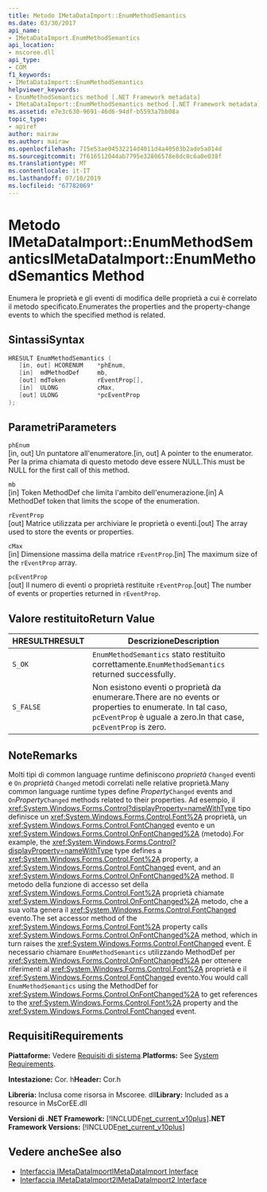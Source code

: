 ```yaml
---
title: Metodo IMetaDataImport::EnumMethodSemantics
ms.date: 03/30/2017
api_name:
- IMetaDataImport.EnumMethodSemantics
api_location:
- mscoree.dll
api_type:
- COM
f1_keywords:
- IMetaDataImport::EnumMethodSemantics
helpviewer_keywords:
- EnumMethodSemantics method [.NET Framework metadata]
- IMetaDataImport::EnumMethodSemantics method [.NET Framework metadata]
ms.assetid: e7e3c630-9691-46d6-94df-b5593a7bb08a
topic_type:
- apiref
author: mairaw
ms.author: mairaw
ms.openlocfilehash: 715e53ae04532214d4011d4a40503b2ade5a014d
ms.sourcegitcommit: 7f616512044ab7795e32806578e8dc0c6a0e038f
ms.translationtype: MT
ms.contentlocale: it-IT
ms.lasthandoff: 07/10/2019
ms.locfileid: "67782069"
---
```

# <a name="imetadataimportenummethodsemantics-method"></a><span data-ttu-id="67884-102">Metodo IMetaDataImport::EnumMethodSemantics</span><span class="sxs-lookup"><span data-stu-id="67884-102">IMetaDataImport::EnumMethodSemantics Method</span></span>
<span data-ttu-id="67884-103">Enumera le proprietà e gli eventi di modifica delle proprietà a cui è correlato il metodo specificato.</span><span class="sxs-lookup"><span data-stu-id="67884-103">Enumerates the properties and the property-change events to which the specified method is related.</span></span>  
  
## <a name="syntax"></a><span data-ttu-id="67884-104">Sintassi</span><span class="sxs-lookup"><span data-stu-id="67884-104">Syntax</span></span>  
  
```cpp  
HRESULT EnumMethodSemantics (  
   [in, out] HCORENUM    *phEnum,  
   [in]  mdMethodDef     mb,   
   [out] mdToken         rEventProp[],  
   [in]  ULONG           cMax,  
   [out] ULONG           *pcEventProp  
);  
```  
  
## <a name="parameters"></a><span data-ttu-id="67884-105">Parametri</span><span class="sxs-lookup"><span data-stu-id="67884-105">Parameters</span></span>  
 `phEnum`  
 <span data-ttu-id="67884-106">[in, out] Un puntatore all'enumeratore.</span><span class="sxs-lookup"><span data-stu-id="67884-106">[in, out] A pointer to the enumerator.</span></span> <span data-ttu-id="67884-107">Per la prima chiamata di questo metodo deve essere NULL.</span><span class="sxs-lookup"><span data-stu-id="67884-107">This must be NULL for the first call of this method.</span></span>  
  
 `mb`  
 <span data-ttu-id="67884-108">[in] Token MethodDef che limita l'ambito dell'enumerazione.</span><span class="sxs-lookup"><span data-stu-id="67884-108">[in] A MethodDef token that limits the scope of the enumeration.</span></span>  
  
 `rEventProp`  
 <span data-ttu-id="67884-109">[out] Matrice utilizzata per archiviare le proprietà o eventi.</span><span class="sxs-lookup"><span data-stu-id="67884-109">[out] The array used to store the events or properties.</span></span>  
  
 `cMax`  
 <span data-ttu-id="67884-110">[in] Dimensione massima della matrice `rEventProp`.</span><span class="sxs-lookup"><span data-stu-id="67884-110">[in] The maximum size of the `rEventProp` array.</span></span>  
  
 `pcEventProp`  
 <span data-ttu-id="67884-111">[out] Il numero di eventi o proprietà restituite `rEventProp`.</span><span class="sxs-lookup"><span data-stu-id="67884-111">[out] The number of events or properties returned in `rEventProp`.</span></span>  
  
## <a name="return-value"></a><span data-ttu-id="67884-112">Valore restituito</span><span class="sxs-lookup"><span data-stu-id="67884-112">Return Value</span></span>  
  
|<span data-ttu-id="67884-113">HRESULT</span><span class="sxs-lookup"><span data-stu-id="67884-113">HRESULT</span></span>|<span data-ttu-id="67884-114">Descrizione</span><span class="sxs-lookup"><span data-stu-id="67884-114">Description</span></span>|  
|-------------|-----------------|  
|`S_OK`|<span data-ttu-id="67884-115">`EnumMethodSemantics` stato restituito correttamente.</span><span class="sxs-lookup"><span data-stu-id="67884-115">`EnumMethodSemantics` returned successfully.</span></span>|  
|`S_FALSE`|<span data-ttu-id="67884-116">Non esistono eventi o proprietà da enumerare.</span><span class="sxs-lookup"><span data-stu-id="67884-116">There are no events or properties to enumerate.</span></span> <span data-ttu-id="67884-117">In tal caso, `pcEventProp` è uguale a zero.</span><span class="sxs-lookup"><span data-stu-id="67884-117">In that case, `pcEventProp` is zero.</span></span>|  
  
## <a name="remarks"></a><span data-ttu-id="67884-118">Note</span><span class="sxs-lookup"><span data-stu-id="67884-118">Remarks</span></span>  
 <span data-ttu-id="67884-119">Molti tipi di common language runtime definiscono *proprietà* `Changed` eventi e `On` *proprietà* `Changed` metodi correlati nelle relative proprietà.</span><span class="sxs-lookup"><span data-stu-id="67884-119">Many common language runtime types define *Property*`Changed` events and `On`*Property*`Changed` methods related to their properties.</span></span> <span data-ttu-id="67884-120">Ad esempio, il <xref:System.Windows.Forms.Control?displayProperty=nameWithType> tipo definisce un <xref:System.Windows.Forms.Control.Font%2A> proprietà, un <xref:System.Windows.Forms.Control.FontChanged> evento e un <xref:System.Windows.Forms.Control.OnFontChanged%2A> (metodo).</span><span class="sxs-lookup"><span data-stu-id="67884-120">For example, the <xref:System.Windows.Forms.Control?displayProperty=nameWithType> type defines a <xref:System.Windows.Forms.Control.Font%2A> property, a <xref:System.Windows.Forms.Control.FontChanged> event, and an <xref:System.Windows.Forms.Control.OnFontChanged%2A> method.</span></span> <span data-ttu-id="67884-121">Il metodo della funzione di accesso set della <xref:System.Windows.Forms.Control.Font%2A> proprietà chiamate <xref:System.Windows.Forms.Control.OnFontChanged%2A> metodo, che a sua volta genera il <xref:System.Windows.Forms.Control.FontChanged> evento.</span><span class="sxs-lookup"><span data-stu-id="67884-121">The set accessor method of the <xref:System.Windows.Forms.Control.Font%2A> property calls <xref:System.Windows.Forms.Control.OnFontChanged%2A> method, which in turn raises the <xref:System.Windows.Forms.Control.FontChanged> event.</span></span> <span data-ttu-id="67884-122">È necessario chiamare `EnumMethodSemantics` utilizzando MethodDef per <xref:System.Windows.Forms.Control.OnFontChanged%2A> per ottenere riferimenti al <xref:System.Windows.Forms.Control.Font%2A> proprietà e il <xref:System.Windows.Forms.Control.FontChanged> evento.</span><span class="sxs-lookup"><span data-stu-id="67884-122">You would call `EnumMethodSemantics` using the MethodDef for <xref:System.Windows.Forms.Control.OnFontChanged%2A> to get references to the <xref:System.Windows.Forms.Control.Font%2A> property and the <xref:System.Windows.Forms.Control.FontChanged> event.</span></span>  
  
## <a name="requirements"></a><span data-ttu-id="67884-123">Requisiti</span><span class="sxs-lookup"><span data-stu-id="67884-123">Requirements</span></span>  
 <span data-ttu-id="67884-124">**Piattaforme:** Vedere [Requisiti di sistema](../../../../docs/framework/get-started/system-requirements.md).</span><span class="sxs-lookup"><span data-stu-id="67884-124">**Platforms:** See [System Requirements](../../../../docs/framework/get-started/system-requirements.md).</span></span>  
  
 <span data-ttu-id="67884-125">**Intestazione:** Cor. h</span><span class="sxs-lookup"><span data-stu-id="67884-125">**Header:** Cor.h</span></span>  
  
 <span data-ttu-id="67884-126">**Libreria:** Inclusa come risorsa in Mscoree. dll</span><span class="sxs-lookup"><span data-stu-id="67884-126">**Library:** Included as a resource in MsCorEE.dll</span></span>  
  
 <span data-ttu-id="67884-127">**Versioni di .NET Framework:** [!INCLUDE[net_current_v10plus](../../../../includes/net-current-v10plus-md.md)]</span><span class="sxs-lookup"><span data-stu-id="67884-127">**.NET Framework Versions:** [!INCLUDE[net_current_v10plus](../../../../includes/net-current-v10plus-md.md)]</span></span>  
  
## <a name="see-also"></a><span data-ttu-id="67884-128">Vedere anche</span><span class="sxs-lookup"><span data-stu-id="67884-128">See also</span></span>

- [<span data-ttu-id="67884-129">Interfaccia IMetaDataImport</span><span class="sxs-lookup"><span data-stu-id="67884-129">IMetaDataImport Interface</span></span>](../../../../docs/framework/unmanaged-api/metadata/imetadataimport-interface.md)
- [<span data-ttu-id="67884-130">Interfaccia IMetaDataImport2</span><span class="sxs-lookup"><span data-stu-id="67884-130">IMetaDataImport2 Interface</span></span>](../../../../docs/framework/unmanaged-api/metadata/imetadataimport2-interface.md)
